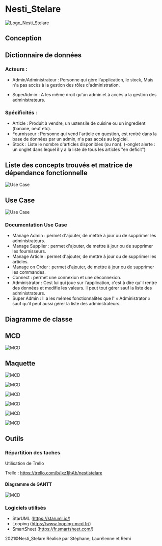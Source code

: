 # Nesti_Stelare

![Logo_Nesti_Stelare](https://github.com/lauree-p/Nesti_Stelare/blob/main/img/Nesti_Stelare-logo.png)

## Conception

## Dictionnaire de données

### Acteurs :

- Admin/Administrateur : Personne qui gère l'application, le stock, Mais n'a pas accès à la gestion des rôles d'administration.

- SuperAdmin : A les même droit qu'un admin et à accès a la gestion des administrateurs.

### Spécificités :

- Article : Produit à vendre, un ustensile de cuisine ou un ingredient (banane, oeuf etc).
- Fournisseur : Personne qui vend l'article en question, est rentré dans la base de données par un admin, n'a pas accés au logiciel.
- Stock : Liste le nombre d'articles disponibles (ou non).
(-onglet alerte : un onglet dans lequel il y a la liste de tous les articles "en deficit")

## Liste des concepts trouvés et matrice de dépendance fonctionnelle

![Use Case](https://github.com/lauree-p/Nesti_Stelare/blob/main/conception/img/Liste_des_concepts_trouves_et_matrice_de_dependance_fonctionnelle.png)

## Use Case

![Use Case](https://github.com/lauree-p/Nesti_Stelare/blob/main/conception/img/UseCaseV3.png)

### Documentation Use Case

- Manage Admin : permet d'ajouter, de mettre à jour ou de supprimer les administrateurs.
- Manage Supplier : permet d'ajouter, de mettre à jour ou de supprimer les fournisseurs.
- Manage Article :  permet d'ajouter, de mettre à jour ou de supprimer les articles.
- Manage on Order : permet d'ajouter, de mettre à jour ou de supprimer les commandes.
- Connect : permet une connexion et une déconnexion.
- Administrator : Cest lui qui joue sur l'application, c'est à dire qu'il rentre des données et modifie les valeurs. Il peut tout gérer sauf la liste des administrateurs.
- Super Admin : Il a les mêmes fonctionnalités que l' « Administrator » sauf qu'il peut aussi gérer la liste des adminstrateurs.

## Diagramme de classe

## MCD

![MCD](https://github.com/lauree-p/Nesti_Stelare/blob/main/conception/img/MVCV3.png)

## Maquette

![MCD](https://github.com/lauree-p/Nesti_Stelare/blob/main/conception/img/maquette_articles.png)

![MCD](https://github.com/lauree-p/Nesti_Stelare/blob/main/conception/img/maquette_stock.png)

![MCD](https://github.com/lauree-p/Nesti_Stelare/blob/main/conception/img/maquette_fournisseurs.png)

![MCD](https://github.com/lauree-p/Nesti_Stelare/blob/main/conception/img/maquette_mon_compte.png)

![MCD](https://github.com/lauree-p/Nesti_Stelare/blob/main/conception/img/maquette_mon_compte_modifier.png)

![MCD](https://github.com/lauree-p/Nesti_Stelare/blob/main/conception/img/maquette_gestion_administrateurs.png)

## Outils

### Répartition des taches

Utilisation de Trello

Trello : https://trello.com/b/Ixz1jhAb/nestistelare

#### Diagramme de GANTT

![MCD](https://github.com/lauree-p/Nesti_Stelare/blob/main/conception/img/Diagramme_de_GANTT.png)

### Logiciels utilisés

- StarUML (https://staruml.io/)
- Looping (https://www.looping-mcd.fr/)
- SmartSheet (https://fr.smartsheet.com/)

 2021©Nesti_Stelare Réalisé par Stéphane, Laurélenne et Rémi


